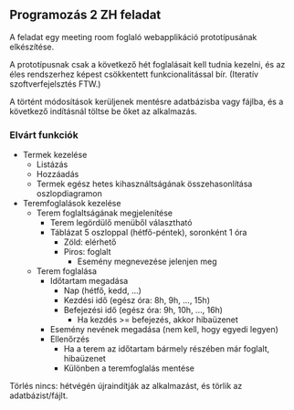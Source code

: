 ## Programozás 2 ZH feladat

A feladat egy meeting room foglaló webapplikáció prototípusának elkészítése.

A prototípusnak csak a következő hét foglalásait kell tudnia kezelni, és az éles rendszerhez képest csökkentett funkcionalitással bír.
(Iteratív szoftverfejelsztés FTW.)

A történt módosítások kerüljenek mentésre adatbázisba vagy fájlba, és a következő indításnál töltse be őket az alkalmazás.

### Elvárt funkciók

- Termek kezelése
  - Listázás
  - Hozzáadás
  - Termek egész hetes kihasználtságának összehasonlítása oszlopdiagramon
- Teremfoglalások kezelése
  - Terem foglaltságának megjelenítése
    - Terem legördülő menüből választható
    - Táblázat 5 oszloppal (hétfő-péntek), soronként 1 óra
      - Zöld: elérhető
      - Piros: foglalt
        - Esemény megnevezése jelenjen meg
  - Terem foglalása
    - Időtartam megadása
      - Nap (hétfő, kedd, ...)
      - Kezdési idő (egész óra: 8h, 9h, ..., 15h)
      - Befejezési idő (egész óra: 9h, 10h, ..., 16h)
        - Ha kezdés >= befejezés, akkor hibaüzenet
    - Esemény nevének megadása (nem kell, hogy egyedi legyen)
    - Ellenőrzés
      - Ha a terem az időtartam bármely részében már foglalt, hibaüzenet
      - Különben a teremfoglalás mentése

Törlés nincs: hétvégén újraindítják az alkalmazást, és törlik az adatbázist/fájlt.
